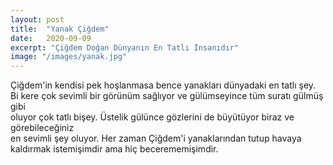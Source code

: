 ```yaml
---
layout: post
title:  "Yanak Çiğdem"
date:   2020-09-09
excerpt: "Çiğdem Doğan Dünyanın En Tatlı İnsanıdır"
image: "/images/yanak.jpg"
---
```


Çiğdem'in kendisi pek hoşlanmasa bence yanakları dünyadaki en tatlı şey.  
Bi kere çok sevimli bir görünüm sağlıyor ve gülümseyince tüm suratı gülmüş gibi  
oluyor çok tatlı bişey. Üstelik gülünce gözlerini de büyütüyor biraz ve görebileceğiniz  
en sevimli şey oluyor. Her zaman Çiğdem'i yanaklarından tutup havaya kaldırmak istemişimdir ama hiç becerememişimdir.  
